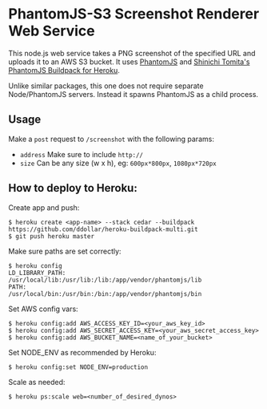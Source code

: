 PhantomJS-S3 Screenshot Renderer Web Service
============================================

This node.js web service takes a PNG screenshot of the specified URL and uploads it to an AWS S3 bucket. It uses [PhantomJS](http://phantomjs.org/) and [Shinichi Tomita's PhantomJS Buildpack for Heroku](http://github.com/stomita/heroku-buildpack-phantomjs.git).

Unlike similar packages, this one does not require separate Node/PhantomJS servers. Instead it spawns PhantomJS as a child process.

## Usage

Make a `post` request to `/screenshot` with the following params:
  - `address` Make sure to include `http://`
  - `size` Can be any size (w x h), eg: `600px*800px`, `1080px*720px`

## How to deploy to Heroku:


Create app and push:

    $ heroku create <app-name> --stack cedar --buildpack https://github.com/ddollar/heroku-buildpack-multi.git
    $ git push heroku master

Make sure paths are set correctly:

    $ heroku config
    LD_LIBRARY_PATH: /usr/local/lib:/usr/lib:/lib:/app/vendor/phantomjs/lib
    PATH:            /usr/local/bin:/usr/bin:/bin:/app/vendor/phantomjs/bin

Set AWS config vars:

    $ heroku config:add AWS_ACCESS_KEY_ID=<your_aws_key_id>
    $ heroku config:add AWS_SECRET_ACCESS_KEY=<your_aws_secret_access_key>
    $ heroku config:add AWS_BUCKET_NAME=<name_of_your_bucket>

Set NODE_ENV as recommended by Heroku:

    $ heroku config:set NODE_ENV=production

Scale as needed:

    $ heroku ps:scale web=<number_of_desired_dynos>
